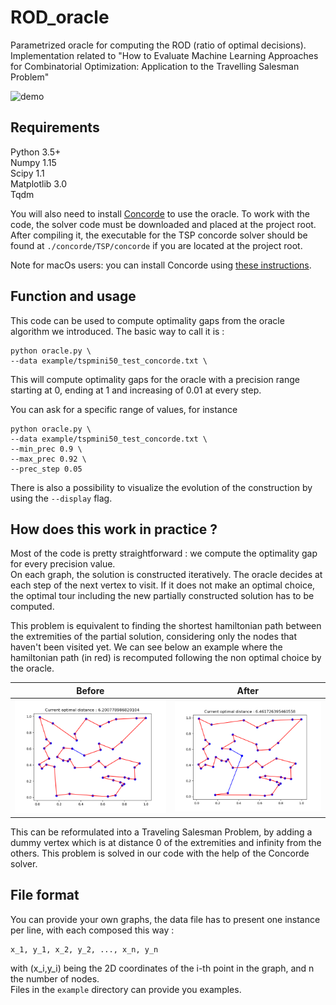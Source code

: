 # ROD_oracle
Parametrized oracle for computing the ROD (ratio of optimal decisions). Implementation related to "How to Evaluate Machine Learning Approaches for Combinatorial Optimization: Application to the Travelling Salesman Problem"

![demo](other/construction.gif)

## Requirements
Python 3.5+  
Numpy 1.15  
Scipy 1.1  
Matplotlib 3.0  
Tqdm

You will also need to install [Concorde](http://www.math.uwaterloo.ca/tsp/concorde.html) to use the oracle. To work with the code, the solver code must be downloaded and placed at the project root. After compiling it, the executable for the TSP concorde solver should be found at `./concorde/TSP/concorde` if you are located at the project root.

Note for macOs users: you can install Concorde using [these instructions](https://qmha.wordpress.com/2015/08/20/installing-concorde-on-mac-os-x/).

## Function and usage

This code can be used to compute optimality gaps from the oracle algorithm we introduced. The basic way to call it is :
```
python oracle.py \
--data example/tspmini50_test_concorde.txt \
```
This will compute optimality gaps for the oracle with a precision range starting at 0, ending at 1 and increasing of 0.01 at every step.

You can ask for a specific range of values, for instance

```
python oracle.py \
--data example/tspmini50_test_concorde.txt \
--min_prec 0.9 \
--max_prec 0.92 \
--prec_step 0.05
```

There is also a possibility to visualize the evolution of the construction by using the `--display` flag.

## How does this work in practice ?

Most of the code is pretty straightforward : we compute the optimality gap for every precision value.  
On each graph, the solution is constructed iteratively. The oracle decides at each step of the next vertex to visit. If it does not make an optimal choice, the optimal tour including the new partially constructed solution has to be computed.  

This problem is equivalent to finding the shortest hamiltonian path between the extremities of the partial solution, considering only the nodes that haven't been visited yet. We can see below an example where the hamiltonian path (in red) is recomputed following the non optimal choice by the oracle.  

Before             |  After
:-------------------------:|:-------------------------:
![](./other/tsp_before.png)  |  ![](./other/tsp_after.png)

This can be reformulated into a Traveling Salesman Problem, by adding a dummy vertex which is at distance 0 of the extremities and infinity from the others. This problem is solved in our code with the help of the Concorde solver.  

## File format

You can provide your own graphs, the data file has to present one instance per line, with each composed this way :
```
x_1, y_1, x_2, y_2, ..., x_n, y_n
```
with (x_i,y_i) being the 2D coordinates of the i-th point in the graph, and n the number of nodes.  
Files in the `example` directory can provide you examples.
